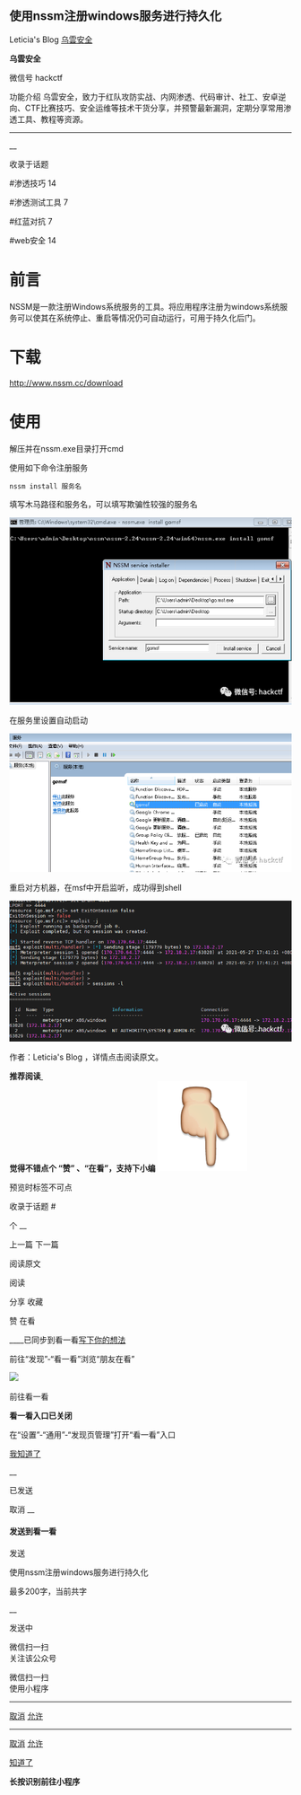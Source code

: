##  使用nssm注册windows服务进行持久化

Leticia's Blog  [ 乌雲安全 ](javascript:void\(0\);)

**乌雲安全** ![]()

微信号 hackctf

功能介绍
乌雲安全，致力于红队攻防实战、内网渗透、代码审计、社工、安卓逆向、CTF比赛技巧、安全运维等技术干货分享，并预警最新漏洞，定期分享常用渗透工具、教程等资源。

____

__

收录于话题

#渗透技巧 14

#渗透测试工具 7

#红蓝对抗 7

#web安全 14

# 前言

NSSM是一款注册Windows系统服务的工具。将应用程序注册为windows系统服务可以使其在系统停止、重启等情况仍可自动运行，可用于持久化后门。

# 下载

http://www.nssm.cc/download

# 使用

解压并在nssm.exe目录打开cmd

使用如下命令注册服务

    
    
    nssm install 服务名  
    

填写木马路径和服务名，可以填写欺骗性较强的服务名

![](https://raw.githubusercontent.com/tuchuang9/tc1/refs/heads/main/public/20210808102544.png)

在服务里设置自动启动

![](https://raw.githubusercontent.com/tuchuang9/tc1/refs/heads/main/public/20210808102545.png)

重启对方机器，在msf中开启监听，成功得到shell

![](https://raw.githubusercontent.com/tuchuang9/tc1/refs/heads/main/public/20210808102546.png)

作者：Leticia's Blog ，详情点击阅读原文。

 **推荐阅读**[
**![]()**](http://mp.weixin.qq.com/s?__biz=MzAwMjA5OTY5Ng==&mid=2247496904&idx=1&sn=e6c717bc2709f7c4ec8523bc681f43f3&chksm=9acd2457adbaad4169ed38ebf0d969553b6cf4dee26307f2ce6a137c52849e4ffdf06325347e&scene=21#wechat_redirect)  
 **觉得不错点个 **“赞”** 、“在看”，支持下小编**
**![](https://raw.githubusercontent.com/tuchuang9/tc1/refs/heads/main/public/20210808102547.png)**

预览时标签不可点

收录于话题 #

个 __

上一篇 下一篇

阅读原文

阅读

分享 收藏

赞 在看

____已同步到看一看[写下你的想法](javascript:;)

前往“发现”-“看一看”浏览“朋友在看”

![](//res.wx.qq.com/mmbizwap/zh_CN/htmledition/images/pic/appmsg/pic_like_comment55871f.png)

前往看一看

**看一看入口已关闭**

在“设置”-“通用”-“发现页管理”打开“看一看”入口

[我知道了](javascript:;)

__

已发送

取消 __

####  发送到看一看

发送

使用nssm注册windows服务进行持久化

最多200字，当前共字

__

发送中

微信扫一扫  
关注该公众号

微信扫一扫  
使用小程序

****

[取消](javascript:void\(0\);) [允许](javascript:void\(0\);)

****

[取消](javascript:void\(0\);) [允许](javascript:void\(0\);)

[知道了](javascript:;)

**长按识别前往小程序**

![]()


